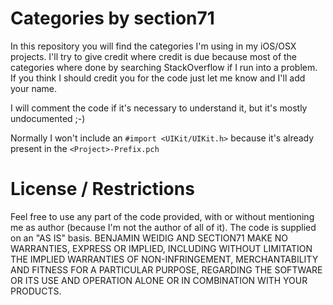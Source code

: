 Categories by section71
=======================

In this repository you will find the categories I'm using in my iOS/OSX projects. I'll try to give credit where credit is due because most of the categories where done by searching StackOverflow if I run into a problem. If you think I should credit you for the code just let me know and I'll add your name.

I will comment the code if it's necessary to understand it, but it's mostly undocumented ;-)

Normally I won't include an `#import <UIKit/UIKit.h>` because it's already present in the `<Project>-Prefix.pch`


License / Restrictions
======================

Feel free to use any part of the code provided, with or without mentioning me as author (because I'm not the author of all of it). The code is supplied on an "AS IS" basis. BENJAMIN WEIDIG AND SECTION71 MAKE NO WARRANTIES, EXPRESS OR IMPLIED, INCLUDING WITHOUT LIMITATION THE IMPLIED WARRANTIES OF NON-INFRINGEMENT, MERCHANTABILITY AND FITNESS FOR A PARTICULAR PURPOSE, REGARDING THE SOFTWARE OR ITS USE AND OPERATION ALONE OR IN COMBINATION WITH YOUR PRODUCTS.